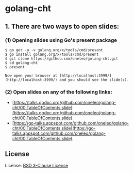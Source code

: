 # golang-cht

## 1. There are two ways to open slides:

### (1) Opening slides using Go's present package

    $ go get -u -v golang.org/x/tools/cmd/present
    $ go install golang.org/x/tools/cmd/present
    $ git clone https://github.com/oneleo/golang-cht.git
    $ cd golang-cht
    $ present

    Now open your browser at [http://localhost:3999/](http://localhost:3999/) and you should see the slide(s).

### (2) Open slides on any of the following links:

- [https://talks.godoc.org/github.com/oneleo/golang-cht/00.TableOfContents.slide](https://talks.godoc.org/github.com/oneleo/golang-cht/00.TableOfContents.slide)
- [https://go-talks.appspot.com/github.com/oneleo/golang-cht/00.TableOfContents.slide](https://go-talks.appspot.com/github.com/oneleo/golang-cht/00.TableOfContents.slide)

## License

License: [BSD 3-Clause License](<https://github.com/oneleo/golang-cht/blob/master/LICENSE.md>)
